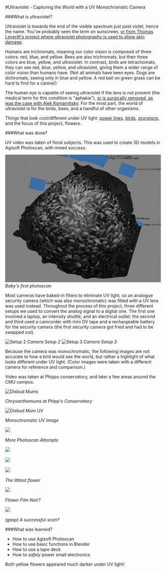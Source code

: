 #Ultraviolet - Capturing the World with a UV Monochromatic Camera

###What is ultraviolet?

Ultraviolet is towards the end of the visible spectrum just past violet, hence the name. You've probably seen the term on sunscreen, [or from Thomas Leveritt's project where ultraviolet photography is used to show skin damage](https://www.youtube.com/watch?v=o9BqrSAHbTc). 

Humans are trichromats, meaning our color vision is composed of three colors: red, blue, and yellow. Bees are also trichromats, but their three colors are blue, yellow, and ultraviolet. In contrast, birds are tetrachomats, they can see red, blue, yellow, and ultraviolet, giving them a wider range of color vision than humans have. (Not all animals have keen eyes. Dogs are dichromats, seeing only in blue and yellow. A red ball on green grass can be hard to find for a canine!) 

The human eye is capable of seeing ultraviolet if the lens is not present (the medical term for this condition is "aphakia"), [or  is surgically removed, as was the case with Alek Komarnitsky](http://www.komar.org/faq/colorado-cataract-surgery-crystalens/ultra-violet-color-glow/). For the most part, the world of ultraviolet is for the birds, bees, and a handful of other organisms.

Things that look cool/different under UV light: [power lines](https://www.youtube.com/watch?v=rLrP9mck7eM), [birds](http://bucultureshock.com/wp-content/uploads/2011/04/Perception.jpg), [scorpions](http://cdn.theatlantic.com/static/mt/assets/science/scorpion.jpg), and the focus of this project, flowers.

###What was done?

UV video was taken of floral subjects. This was used to create 3D models in Agisoft Photoscan, with mixed success. 

![Baby's first photoscan](images/crysanth1.png)
*Baby's first photoscan*

Most cameras have baked-in filters to eliminate UV light, so an analogue security camera (which was also monochromatic) was fitted with a UV lens was used instead. Throughout the process of this project, three different setups we used to convert the analog signal to a digital one. The first one involved a laptop, an intensity shuttle, and an electrical outlet; the second and third used a camcorder with mini DV tape and a rechargeable battery for the security camera (the first security camera got fried and had to be swapped out).

![Setup 2](/images/camera1-1.jpg)
*Camera Setup 2*
![Setup 3](/images/camera2-1.jpg)
*Camera Setup 3*

Because the camera was monochromatic, the following images are not accurate to how a bird would see the world, but rather a highlight of what looks different under UV light. (Color images were taken with a different camera for reference and comparison.)

Video was taken at Phipps conservatory, and later a few areas around the CMU campus.

![Disbud Mums](/images/disbud_mum_1.jpg)

*Chrysanthemums at Phipp's Conservatory*

![Disbud Mum UV](/images/disbud_mum_UV.png)

*Monochromatic UV image*

![](/images/crysanth2.png)

*More Photoscan Attempts*

![](/images/exploding_crysanth.png)

![](/images/crysanth2-3.png)

![](/images/smallflower-1.jpg)

*The littlest flower*

![](/images/smallflower_UV.png)

*Flower Film Noir?*

![](/images/stone.gif)

*(gasp) A successful scan?*

###What was learned?
- How to use Agisoft Photoscan
- How to use basic functions in Blender
- How to use a tape deck
- How to *safely* power small electronics

Both yellow flowers appeared much darker under UV light!